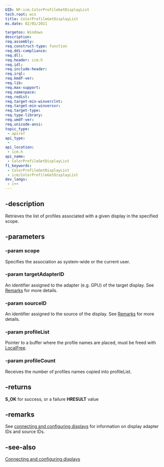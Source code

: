 ```yaml
---
UID: NF:icm.ColorProfileGetDisplayList
tech.root: wcs
title: ColorProfileGetDisplayList
ms.date: 02/01/2021

targetos: Windows
description: 
req.assembly: 
req.construct-type: function
req.ddi-compliance: 
req.dll: 
req.header: icm.h
req.idl: 
req.include-header: 
req.irql: 
req.kmdf-ver: 
req.lib: 
req.max-support: 
req.namespace: 
req.redist: 
req.target-min-winverclnt: 
req.target-min-winversvr: 
req.target-type: 
req.type-library: 
req.umdf-ver: 
req.unicode-ansi: 
topic_type:
 - apiref
api_type:
 - 
api_location:
 - icm.h
api_name:
 - ColorProfileGetDisplayList
f1_keywords:
 - ColorProfileGetDisplayList
 - icm/ColorProfileGetDisplayList
dev_langs:
 - c++
---
```


## -description

Retrieves the list of profiles associated with a given display in the specified scope.

## -parameters

### -param scope

Specifies the association as system-wide or the current user.

### -param targetAdapterID

An identifier assigned to the adapter (e.g. GPU) of the target display. See [Remarks](#remarks) for more details.

### -param sourceID

An identifier assigned to the source of the display. See [Remarks](#remarks) for more details.

### -param profileList

Pointer to a buffer where the profile names are placed, must be freed with [LocalFree](../winbase/nf-winbase-localfree.md).

### -param profileCount

Receives the number of profiles names copied into profileList.

## -returns

**S_OK** for success, or a failure **HRESULT** value

## -remarks

See [connecting and configuring displays](https://docs.microsoft.com/windows-hardware/drivers/display/connecting-and-configuring-displays) for information on display adapter IDs and source IDs.

## -see-also

[Connecting and configuring displays](https://docs.microsoft.com/windows-hardware/drivers/display/connecting-and-configuring-displays)
